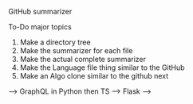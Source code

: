 GitHub summarizer


To-Do major topics

1. Make a directory tree
2. Make the summarizer for each file
3. Make the actual complete summarizer
4. Make the Language file thing similar to the GitHub
5. Make an Algo clone similar to the github next

--> GraphQL in Python then TS
--> Flask
--> 